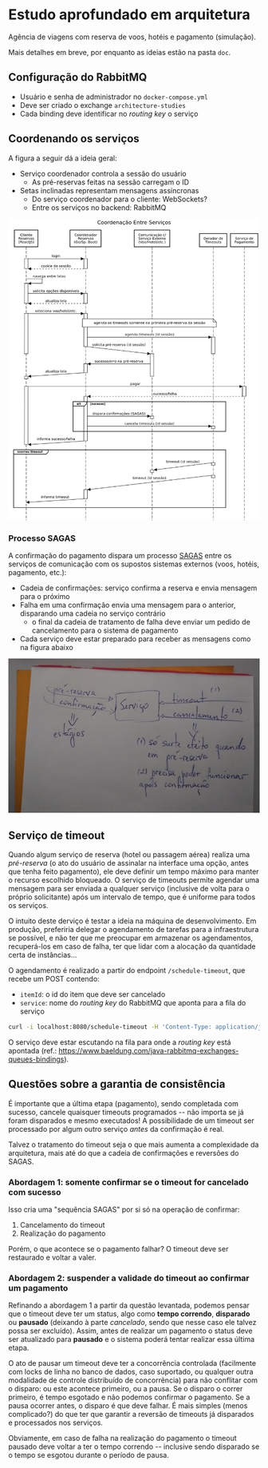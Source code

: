# Estudo aprofundado em arquitetura

Agência de viagens com reserva de voos, hotéis e pagamento (simulação).

Mais detalhes em breve, por enquanto as ideias estão na pasta `doc`.

## Configuração do RabbitMQ

* Usuário e senha de administrador no `docker-compose.yml`
* Deve ser criado o exchange `architecture-studies`
* Cada binding deve identificar no _routing key_ o serviço

## Coordenando os serviços

A figura a seguir dá a ideia geral:

* Serviço coordenador controla a sessão do usuário
  * As pré-reservas feitas na sessão carregam o ID
* Setas inclinadas representam mensagens assíncronas
  * Do serviço coordenador para o cliente: WebSockets?
  * Entre os serviços no backend: RabbitMQ
 
![Coordenação entre serviços](https://raw.githubusercontent.com/EdyKnopfler/architecture-studies/main/doc/coordenacao-entre-servicos.png)

### Processo SAGAS

A confirmação do pagamento dispara um processo [SAGAS](https://dev.to/thiagosilva95/saga-pattern-para-microservices-2pb6) entre os serviços de comunicação com os supostos sistemas externos (voos, hotéis, pagamento, etc.):

* Cadeia de confirmações: serviço confirma a reserva e envia mensagem para o próximo
* Falha em uma confirmação envia uma mensagem para o anterior, disparando uma cadeia no serviço contrário
  * o final da cadeia de tratamento de falha deve enviar um pedido de cancelamento para o sistema de pagamento
* Cada serviço deve estar preparado para receber as mensagens como na figura abaixo

![Mensagens SAGAS](https://raw.githubusercontent.com/EdyKnopfler/architecture-studies/main/doc/planejamento-sagas.png)

## Serviço de timeout

Quando algum serviço de reserva (hotel ou passagem aérea) realiza uma _pré-reserva_ (o ato do usuário de assinalar na interface uma opção, antes que tenha feito pagamento), ele deve definir um tempo máximo para manter o recurso escolhido bloqueado. O serviço de timeouts permite agendar uma mensagem para ser enviada a qualquer serviço (inclusive de volta para o próprio solicitante) após um intervalo de tempo, que é uniforme para todos os serviços.

O intuito deste derviço é testar a ideia na máquina de desenvolvimento. Em produção, preferiria delegar o agendamento de tarefas para a infraestrutura se possível, e não ter que me preocupar em armazenar os agendamentos, recuperá-los em caso de falha, ter que lidar com a alocação da quantidade certa de instâncias...

O agendamento é realizado a partir do endpoint `/schedule-timeout`, que recebe um POST contendo:
* `itemId`: o id do item que deve ser cancelado
* `service`: nome do _routing key_ do RabbitMQ que aponta para a fila do serviço

```bash
curl -i localhost:8080/schedule-timeout -H 'Content-Type: application/json' -d '{"service": "hoteis", "itemId": 123456}'
```

O serviço deve estar escutando na fila para onde a _routing key_ está apontada (ref.: https://www.baeldung.com/java-rabbitmq-exchanges-queues-bindings).


## Questões sobre a garantia de consistência

É importante que a última etapa (pagamento), sendo completada com sucesso, cancele quaisquer timeouts programados -- não importa se já foram disparados e mesmo executados! A possibilidade de um timeout ser processado por algum outro serviço _antes_ da confirmação é real.

Talvez o tratamento do timeout seja o que mais aumenta a complexidade da arquitetura, mais até do que a cadeia de confirmações e reversões do SAGAS.

### Abordagem 1: somente confirmar se o timeout for cancelado com sucesso

Isso cria uma "sequência SAGAS" por si só na operação de confirmar:

1. Cancelamento do timeout
2. Realização do pagamento

Porém, o que acontece se o pagamento falhar? O timeout deve ser restaurado e voltar a valer.

### Abordagem 2: suspender a validade do timeout ao confirmar um pagamento

Refinando a abordagem 1 a partir da questão levantada, podemos pensar que o timeout deve ter um status, algo como **tempo correndo**, **disparado** ou **pausado** (deixando à parte _cancelado_, sendo que nesse caso ele talvez possa ser excluído). Assim, antes de realizar um pagamento o status deve ser atualizado para **pausado** e o sistema poderá tentar realizar essa última etapa.

O ato de pausar um timeout deve ter a concorrência controlada (facilmente com locks de linha no banco de dados, caso suportado, ou qualquer outra modalidade de controle distribuído de concorrẽncia) para não conflitar com o disparo: ou este acontece primeiro, ou a pausa. Se o disparo o correr primeiro, é tempo esgotado e não podemos confirmar o pagamento. Se a pausa ocorrer antes, o disparo é que deve falhar. É mais simples (menos complicado?) do que ter que garantir a reversão de timeouts já disparados e processados nos serviços.

Obviamente, em caso de falha na realização do pagamento o timeout pausado deve voltar a ter o tempo correndo -- inclusive sendo disparado se o tempo se esgotou durante o período de pausa.

